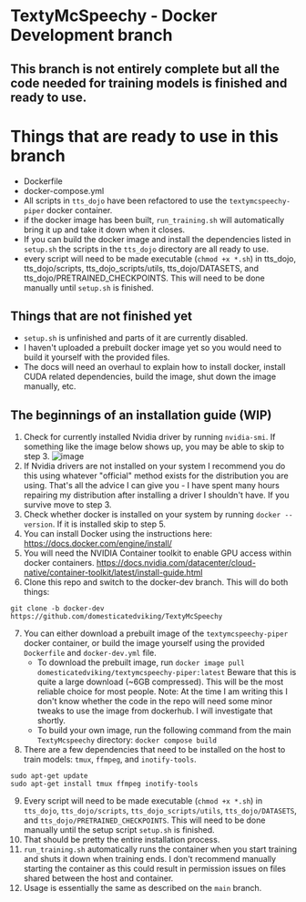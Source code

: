 # TextyMcSpeechy - Docker Development branch

## This branch is not entirely complete but all the code needed for training models is finished and ready to use.

# Things that are ready to use in this branch
 - Dockerfile
 - docker-compose.yml
 - All scripts in `tts_dojo` have been refactored to use the `textymcspeechy-piper` docker container.
 - if the docker image has been built, `run_training.sh` will automatically bring it up and take it down when it closes.
 - If you can build the docker image and install the dependencies listed in `setup.sh` the scripts in the `tts_dojo` directory are all ready to use.
 - every script will need to be made executable (`chmod +x *.sh`) in tts_dojo, tts_dojo/scripts, tts_dojo_scripts/utils, tts_dojo/DATASETS, and tts_dojo/PRETRAINED_CHECKPOINTS.   This will need to be done manually until `setup.sh` is finished.
 
 
## Things that are not finished yet
 - `setup.sh` is unfinished and parts of it are currently disabled.
 - I haven't uploaded a prebuilt docker image yet so you would need to build it yourself with the provided files.
 - The docs will need an overhaul to explain how to install docker, install CUDA related dependencies, build the image, shut down the image manually, etc.


## The beginnings of an installation guide (WIP)
1.  Check for currently installed Nvidia driver by running `nvidia-smi`.  If something like the image below shows up, you may be able to skip to step 3.
![image](https://github.com/user-attachments/assets/d8d9c650-971c-427b-952e-8774f520f9e0)
2.  If Nvidia drivers are not installed on your system I recommend you do this using whatever "official" method exists for the distribution you are using.  That's all the advice I can give you - I have spent many hours repairing my distribution after installing a driver I shouldn't have.  If you survive move to step 3.
3.  Check whether docker is installed on your system by running `docker --version`.  If it is installed skip to step 5.
4.  You can install Docker using the instructions here: https://docs.docker.com/engine/install/
5.  You will need the NVIDIA Container toolkit to enable GPU access within docker containers.  https://docs.nvidia.com/datacenter/cloud-native/container-toolkit/latest/install-guide.html
6.  Clone this repo and switch to the docker-dev branch.  This will do both things: 
```
git clone -b docker-dev https://github.com/domesticatedviking/TextyMcSpeechy
```
7.  You can either download a prebuilt image of the `textymcspeechy-piper` docker container, or build the image yourself using the provided `Dockerfile` and `docker-dev.yml` file.
    - To download the prebuilt image, run `docker image pull domesticatedviking/textymcspeechy-piper:latest`  Beware that this is quite a large download (~6GB compressed).  This will be the most reliable choice for most people.  Note: At the time I am writing this I don't know whether the code in the repo will need some minor tweaks to use the image from dockerhub. I will investigate that shortly.
    - To build your own image, run the following command from the main `TextyMcspeechy` directory:  `docker compose build`
8. There are a few dependencies that need to be installed on the host to train models: `tmux`, `ffmpeg`, and `inotify-tools`.  
```
sudo apt-get update
sudo apt-get install tmux ffmpeg inotify-tools
```
9. Every script will need to be made executable (`chmod +x *.sh`) in `tts_dojo`, `tts_dojo/scripts`, `tts_dojo_scripts/utils`, `tts_dojo/DATASETS`, and `tts_dojo/PRETRAINED_CHECKPOINTS`.   This will need to be done manually until the setup script `setup.sh` is finished.
10. That should be pretty the entire installation process.
11. `run_training.sh`  automatically runs the container when you start training and shuts it down when training ends. I don't recommend manually starting the container as this could result in permission issues on files shared between the host and container.
12. Usage is essentially the same as described on the `main` branch.
  
    




 

